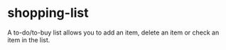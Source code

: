 # shopping-list
A to-do/to-buy list allows you to add an item, delete an item or check an item in the list.
